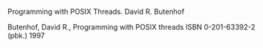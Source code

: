 Programming with POSIX Threads. David R. Butenhof

Butenhof, David R., Programming with POSIX threads
ISBN 0-201-63392-2 (pbk.) 1997
